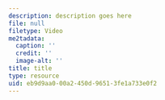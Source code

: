 ```yaml
---
description: description goes here
file: null
filetype: Video
me2tadata:
  caption: ''
  credit: ''
  image-alt: ''
title: title
type: resource
uid: eb9d9aa0-00a2-450d-9651-3fe1a733e0f2
---
```


